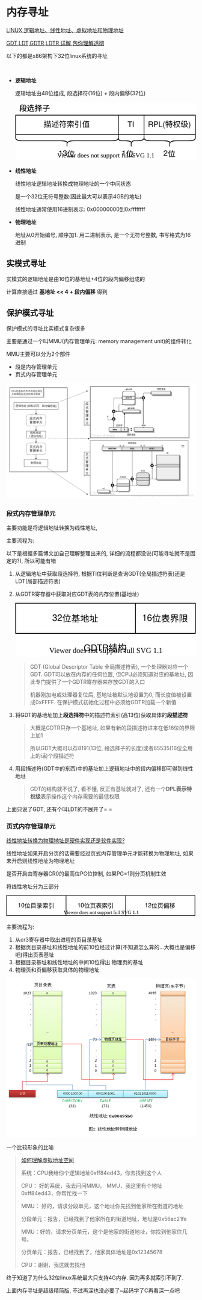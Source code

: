 # 内存寻址

[LINUX 逻辑地址、线性地址、虚拟地址和物理地址](https://blog.csdn.net/baidu_35679960/article/details/80463445)

[GDT,LDT,GDTR,LDTR 详解,包你理解透彻](http://www.techbulo.com/708.html)

以下的都是x86架构下32位linux系统的寻址

​		

*   **逻辑地址**

    逻辑地址由48位组成, 段选择符(16位) + 段内偏移(32位)

    ![段选择符](%E5%86%85%E5%AD%98%E5%AF%BB%E5%9D%80.assets/%E6%AE%B5%E9%80%89%E6%8B%A9%E7%AC%A6.svg)

*   **线性地址**

    线性地址逻辑地址转换成物理地址的一个中间状态

    是一个32位无符号整数(因此最大可以表示4GB的地址)

    线性地址通常使用16进制表示: 0x00000000到0xffffffff

*   **物理地址**

    地址从0开始编号, 顺序加1. 用二进制表示, 是一个无符号整数, 书写格式为16进制



## 实模式寻址

实模式的逻辑地址是由16位的基地址+4位的段内偏移组成的

计算直接通过 **基地址 << 4 + 段内偏移** 得到



## 保护模式寻址

保护模式的寻址比实模式复杂很多

主要是通过一个叫MMU(内存管理单元: memory management unit)的组件转化

MMU主要可以分为2个部件

*   段是内存管理单元
*   页式内存管理单元

![保护模式寻址](%E5%86%85%E5%AD%98%E5%AF%BB%E5%9D%80.assets/20180526172718371)



### 段式内存管理单元

主要功能是将逻辑地址转换为线性地址, 

主要流程为:

以下是根据多篇博文加自己理解整理出来的, 详细的流程都没说(可能寻址就不是固定的?), 所以可能有错

1.  从逻辑地址中获取段选择符, 根据TI位判断是查询GDT(全局描述符表)还是LDT(局部描述符表)

2.  从GDTR寄存器中获取对应GDT表的内存位置(基地址)

    ![GDTR](%E5%86%85%E5%AD%98%E5%AF%BB%E5%9D%80.assets/GDTR.svg)

    >   GDT (Global Descriptor Table 全局描述符表), 一个处理器对应一个GDT. GDT可以放在内存的任何位置, 但CPU必须知道对应的基地址, 因此专门提供了一个GDTR寄存器来存放GDT的入口
    >
    >   机器刚加电或处理器复位后, 基地址被默认地设置为0, 而长度值被设置成0xFFFF. 在保护模式初始化过程中必须给GDTR加载一个新值

3.  将GDT的基地址加上**段选择符**中的描述符索引(高13位)获取具体的**段描述符**

    >   大概是GDTR只存一个基地址, 如果有新的段描述符进来在低16位的界限上加1
    >
    >   所以GDT大概可以存8191(13位, 段选择子的长度)或者65535(16位全用上的话)个段描述符

4.  用段描述符(GDT中的东西)中的基址加上逻辑地址中的段内偏移即可得到线性地址

    >   GDT的结构就不说了, 看不懂, 反正有基址就对了, 还有一个**DPL表示特权级**表示操作这个内存需要的最低权限

上面只说了GDT, 还有个叫LDT的不展开了= =





### 页式内存管理单元

[线性地址转换为物理地址是硬件实现还是软件实现?]( https://www.zhihu.com/question/23898566/answer/45538507)

线性地址如果开启分页的话需要经过页式内存管理单元才能转换为物理地址, 如果未开启则线性地址为物理地址

是否开启由寄存器CR0的最高位PG位控制, 如果PG=1则分页机制生效

将线性地址分为三部分

![线性地址](%E5%86%85%E5%AD%98%E5%AF%BB%E5%9D%80.assets/%E7%BA%BF%E6%80%A7%E5%9C%B0%E5%9D%80.svg)

主要流程为:

1.  从cr3寄存器中取出进程的页目录基址
2.  根据页目录基址和线性地址的前10位经过计算(不知道怎么算的...大概也是偏移吧)得出页表基址
3.  根据目录基址和线性地址的中间10位得出 物理页的基址
4.  物理页和页偏移获取具体的物理地址

![img](%E5%86%85%E5%AD%98%E5%AF%BB%E5%9D%80.assets/4379b9bd2f2b850d4c8046f9f08337ff_1440w.jpg)



一个比较形象的比喻

>   [如何理解虚拟地址空间](https://www.zhihu.com/question/290504400/answer/485124116)
>
>   系统：CPU我给你个逻辑地址0xff84ed43，你去找到这个人
>
>   CPU： 好的系统，我去问问MMU。 MMU，我这里有个地址0xff84ed43，你帮忙找一下
>
>   MMU： 好的，请求分段单元，这个地址你先找到他家所在街道的地址
>
>   分段单元：报告，已经找到了他家所在的街道地址，地址是0x56ac21fe
>
>   MMU：好的，请求分页单元，这个是他家的街道地址，你找到他家住几号。
>
>   分页单元：报告，已经找到了，他家具体地址是0x12345678
>
>   CPU：谢谢，我这就去找他



终于知道了为什么32位linux系统最大只支持4G内存. 因为再多就索引不到了. 

上面内存寻址是超级精简版, 不过再深也没必要了~起码学了C再看深一点吧





